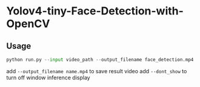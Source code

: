 # Yolov4-tiny-Face-Detection-with-OpenCV


## Usage
```python
python run.py --input video_path --output_filename face_detection.mp4
```
add `--output_filename name.mp4` to save result video
add `--dont_show` to turn off window inference display

